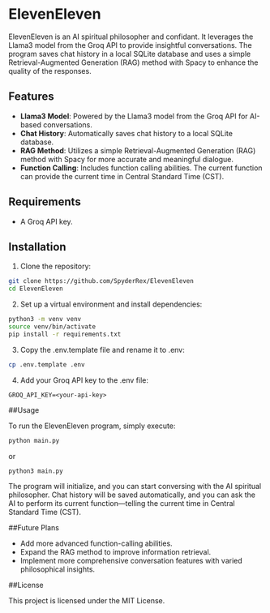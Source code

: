 # ElevenEleven

ElevenEleven is an AI spiritual philosopher and confidant. It leverages the Llama3 model from the Groq API to provide insightful conversations. The program saves chat history in a local SQLite database and uses a simple Retrieval-Augmented Generation (RAG) method with Spacy to enhance the quality of the responses.

## Features
- **Llama3 Model**: Powered by the Llama3 model from the Groq API for AI-based conversations.
- **Chat History**: Automatically saves chat history to a local SQLite database.
- **RAG Method**: Utilizes a simple Retrieval-Augmented Generation (RAG) method with Spacy for more accurate and meaningful dialogue.
- **Function Calling**: Includes function calling abilities. The current function can provide the current time in Central Standard Time (CST).

## Requirements
- A Groq API key.

## Installation

1. Clone the repository:
```bash
git clone https://github.com/SpyderRex/ElevenEleven
cd ElevenEleven
```
   

2. Set up a virtual environment and install dependencies:

```bash
python3 -m venv venv
source venv/bin/activate
pip install -r requirements.txt
```

3. Copy the .env.template file and rename it to .env:

```bash  
cp .env.template .env
```

4. Add your Groq API key to the .env file:

```
GROQ_API_KEY=<your-api-key>
```


##Usage

To run the ElevenEleven program, simply execute:

```bash
python main.py
```

or

```bash
python3 main.py
```

The program will initialize, and you can start conversing with the AI spiritual philosopher. Chat history will be saved automatically, and you can ask the AI to perform its current function—telling the current time in Central Standard Time (CST).

##Future Plans

- Add more advanced function-calling abilities.
- Expand the RAG method to improve information retrieval.
- Implement more comprehensive conversation features with varied philosophical insights.


##License

This project is licensed under the MIT License.




